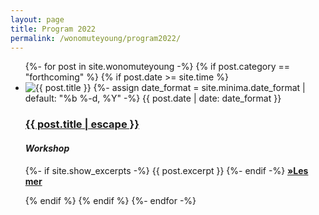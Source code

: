 ```yaml
---
layout: page
title: Program 2022
permalink: /wonomuteyoung/program2022/
---
```


<div class="post-content-blog">

<ul class="post-list">
  {%- for post in site.wonomuteyoung -%}
  {% if post.category == "forthcoming" %}
  {% if post.date >= site.time %}
  <li>
  <img src="{{ post.image | prepend: site.baseurl }}" alt="{{ post.title }}" title="{{ post.title }}">
    {%- assign date_format = site.minima.date_format | default: "%b %-d, %Y" -%}
    <span class="post-meta">{{ post.date | date: date_format }}</span>
    <!-- <span class="post-meta">• <a href="{{ post.url }}#disqus_thread" data-disqus-identifier="{{post.id}}">"{{ post.url | relative_url }}"</a></span>    -->
    <h3>
      <a class="post-link" href="{{ post.url | relative_url }}">
        {{ post.title | escape }}
      </a>
    </h3>
    <h4><em>Workshop</em></h4>
    <p class="excerpt-text">
    {%- if site.show_excerpts -%}
      {{ post.excerpt }}
    {%- endif -%}
    <strong><a href="{{ post.url | relative_url }}">
      »Les mer
    </a></strong>
  </p>
  
  </li>
  {% endif %}
  {% endif %}
  {%- endfor -%}
</ul>

</div>
